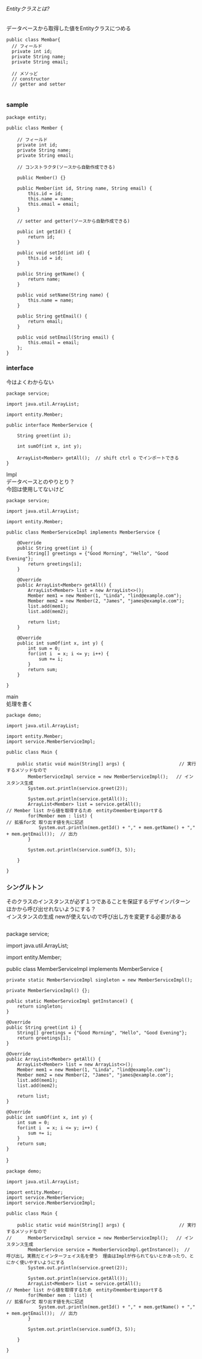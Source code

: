 
###### Entityクラスとは?
データベースから取得した値をEntityクラスにつめる
```
public class Membar{
  // フィールド
  private int id; 
  private String name;
  private String email;
  
  // メソっど
  // constructor
  // getter and setter
 
 ```
 
### sample
```
package entity;

public class Member {
	
	// フィールド
	private int id;
	private String name;
	private String email;
	
	// コンストラクタ(ソースから自動作成できる)
	
	public Member() {}

	public Member(int id, String name, String email) {
		this.id = id;
		this.name = name;
		this.email = email;
	}

	// setter and getter(ソースから自動作成できる)
	
	public int getId() {
		return id;
	}

	public void setId(int id) {
		this.id = id;
	}

	public String getName() {
		return name;
	}

	public void setName(String name) {
		this.name = name;
	}

	public String getEmail() {
		return email;
	}

	public void setEmail(String email) {
		this.email = email;
	};
}
```

### interface
今はよくわからない
```
package service;

import java.util.ArrayList;

import entity.Member;

public interface MemberService {
	
	String greet(int i);
	
	int sumOf(int x, int y);
	
	ArrayList<Member> getAll();  // shift ctrl o でインポートできる
}
```
lmpl  
データベースとのやりとり？   
今回は使用してないけど  
```
package service;

import java.util.ArrayList;

import entity.Member;

public class MemberServiceImpl implements MemberService {

	@Override
	public String greet(int i) {
		String[] greetings = {"Good Morning", "Hello", "Good Evening"};
		return greetings[i];
	}

	@Override
	public ArrayList<Member> getAll() {
		ArrayList<Member> list = new ArrayList<>();
		Member mem1 = new Member(1, "Linda", "lind@example.com");
		Member mem2 = new Member(2, "James", "james@example.com");
		list.add(mem1);
		list.add(mem2);
		
		return list;
	}

	@Override
	public int sumOf(int x, int y) {
		int sum = 0;
		for(int i  = x; i <= y; i++) {
			sum += i;
		}
		return sum;
	}

}
```

main  
処理を書く
```
package demo;

import java.util.ArrayList;

import entity.Member;
import service.MemberServiceImpl;

public class Main {

	public static void main(String[] args) {					// 実行するメソッドなので
		MemberServiceImpl service = new MemberServiceImpl();   // インスタンス生成
		System.out.println(service.greet(2));
		
		System.out.println(service.getAll());
		ArrayList<Member> list = service.getAll();			                                 // Member list から値を取得するため　entityのmemberをimportする　
		for(Member mem : list) {														    // 拡張for文 取り出す値を先に記述
			System.out.println(mem.getId() + "," + mem.getName() + "," + mem.getEmail());  // 出力
		}
		
		System.out.println(service.sumOf(3, 5));
				
	}

}
```

### シングルトン
そのクラスのインスタンスが必ず１つであることを保証するデザインパターン  
ほかから呼び出せれないようにする？  
インスタンスの生成 newが使えないので呼び出し方を変更する必要がある
```

```
package service;

import java.util.ArrayList;

import entity.Member;

public class MemberServiceImpl implements MemberService {
	
	private static MemberServiceImpl singleton = new MemberServiceImpl();
	
	private MemberServiceImpl() {};
	
	public static MemberServiceImpl getInstance() {
		return singleton;
	}
	
	@Override
	public String greet(int i) {
		String[] greetings = {"Good Morning", "Hello", "Good Evening"};
		return greetings[i];
	}

	@Override
	public ArrayList<Member> getAll() {
		ArrayList<Member> list = new ArrayList<>();
		Member mem1 = new Member(1, "Linda", "lind@example.com");
		Member mem2 = new Member(2, "James", "james@example.com");
		list.add(mem1);
		list.add(mem2);
		
		return list;
	}

	@Override
	public int sumOf(int x, int y) {
		int sum = 0;
		for(int i  = x; i <= y; i++) {
			sum += i;
		}
		return sum;
	}

}
```
package demo;

import java.util.ArrayList;

import entity.Member;
import service.MemberService;
import service.MemberServiceImpl;

public class Main {

	public static void main(String[] args) {					// 実行するメソッドなので
//		MemberServiceImpl service = new MemberServiceImpl();   // インスタンス生成
		MemberService service = MemberServiceImpl.getInstance();  // 呼び出し 実務だとインターフェイス名を使う　理由はImplが作られてないとかあったり、とにかく使いやすいようにする
		System.out.println(service.greet(2));
		
		System.out.println(service.getAll());
		ArrayList<Member> list = service.getAll();			                                 // Member list から値を取得するため　entityのmemberをimportする　
		for(Member mem : list) {														    // 拡張for文 取り出す値を先に記述
			System.out.println(mem.getId() + "," + mem.getName() + "," + mem.getEmail());  // 出力
		}
		
		System.out.println(service.sumOf(3, 5));
				
	}

}
```

